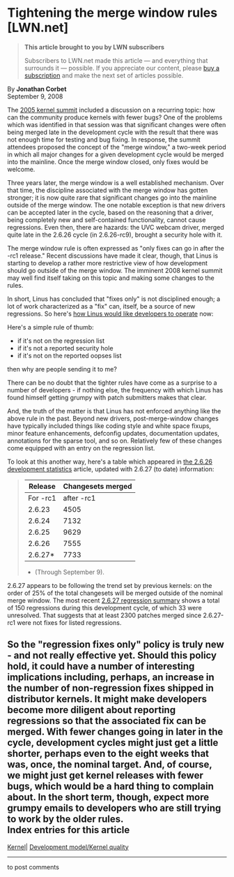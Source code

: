 # Tightening the merge window rules [LWN.net]

> **This article brought to you by LWN subscribers**
> 
> Subscribers to LWN.net made this article — and everything that surrounds it — possible. If you appreciate our content, please [buy a subscription](/Promo/nst-nag3/subscribe) and make the next set of articles possible. 

By **Jonathan Corbet**  
September 9, 2008 

The [2005 kernel summit](http://lwn.net/Articles/144281/) included a discussion on a recurring topic: how can the community produce kernels with fewer bugs? One of the problems which was identified in that session was that significant changes were often being merged late in the development cycle with the result that there was not enough time for testing and bug fixing. In response, the summit attendees proposed the concept of the "merge window," a two-week period in which all major changes for a given development cycle would be merged into the mainline. Once the merge window closed, only fixes would be welcome. 

Three years later, the merge window is a well established mechanism. Over that time, the discipline associated with the merge window has gotten stronger; it is now quite rare that significant changes go into the mainline outside of the merge window. The one notable exception is that new drivers can be accepted later in the cycle, based on the reasoning that a driver, being completely new and self-contained functionality, cannot cause regressions. Even then, there are hazards: the UVC webcam driver, merged quite late in the 2.6.26 cycle (in 2.6.26-rc9), brought a security hole with it. 

The merge window rule is often expressed as "only fixes can go in after the -rc1 release." Recent discussions have made it clear, though, that Linus is starting to develop a rather more restrictive view of how development should go outside of the merge window. The imminent 2008 kernel summit may well find itself taking on this topic and making some changes to the rules. 

In short, Linus has concluded that "fixes only" is not disciplined enough; a lot of work characterized as a "fix" can, itself, be a source of new regressions. So here's [how Linus would like developers to operate](/Articles/297533/) now: 

Here's a simple rule of thumb: 

  * if it's not on the regression list 
  * if it's not a reported security hole 
  * if it's not on the reported oopses list 

then why are people sending it to me? 

There can be no doubt that the tighter rules have come as a surprise to a number of developers - if nothing else, the frequency with which Linus has found himself getting grumpy with patch submitters makes that clear. 

And, the truth of the matter is that Linus has not enforced anything like the above rule in the past. Beyond new drivers, post-merge-window changes have typically included things like coding style and white space fixups, minor feature enhancements, defconfig updates, documentation updates, annotations for the sparse tool, and so on. Relatively few of these changes come equipped with an entry on the regression list. 

To look at this another way, here's a table which appeared in [the 2.6.26 development statistics](http://lwn.net/Articles/288233/) article, updated with 2.6.27 (to date) information: 

> Release| Changesets merged  
> ---|---  
> For -rc1| after -rc1  
> 2.6.23| 4505| 2570  
> 2.6.24| 7132| 3221  
> 2.6.25| 9629| 3078  
> 2.6.26| 7555| 2577  
> 2.6.27*| 7733| 2451  
> * (Through September 9). 

2.6.27 appears to be following the trend set by previous kernels: on the order of 25% of the total changesets will be merged outside of the nominal merge window. The most recent [2.6.27 regression summary](http://lwn.net/Articles/297275/) shows a total of 150 regressions during this development cycle, of which 33 were unresolved. That suggests that at least 2300 patches merged since 2.6.27-rc1 were not fixes for listed regressions. 

So the "regression fixes only" policy is truly new - and not really effective yet. Should this policy hold, it could have a number of interesting implications including, perhaps, an increase in the number of non-regression fixes shipped in distributor kernels. It might make developers become more diligent about reporting regressions so that the associated fix can be merged. With fewer changes going in later in the cycle, development cycles might just get a little shorter, perhaps even to the eight weeks that was, once, the nominal target. And, of course, we might just get kernel releases with fewer bugs, which would be a hard thing to complain about. In the short term, though, expect more grumpy emails to developers who are still trying to work by the older rules.  
Index entries for this article  
---  
[Kernel](/Kernel/Index)| [Development model/Kernel quality](/Kernel/Index#Development_model-Kernel_quality)  
  


* * *

to post comments 

